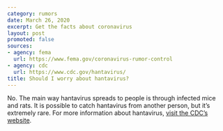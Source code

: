```yaml
---
category: rumors
date: March 26, 2020
excerpt: Get the facts about coronavirus
layout: post
promoted: false
sources:
- agency: fema
  url: https://www.fema.gov/coronavirus-rumor-control
- agency: cdc
  url: https://www.cdc.gov/hantavirus/
title: Should I worry about hantavirus?
---
```


No. The main way hantavirus spreads to people is through infected mice and rats. It is possible to catch hantavirus from another person, but it’s extremely rare. For more information about hantavirus, [visit the CDC’s website](https://www.cdc.gov/hantavirus/).